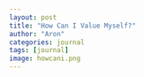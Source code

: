 ```yaml
---
layout: post
title: "How Can I Value Myself?"
author: "Aron"
categories: journal
tags: [journal]
image: howcani.png
---
```


